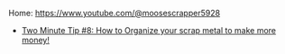 Home: https://www.youtube.com/@moosescrapper5928

- [Two Minute Tip #8: How to Organize your scrap metal to make more money!](https://youtu.be/7Kt71OBq-N4)
